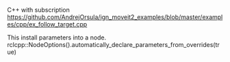 
C++ with subscription
https://github.com/AndrejOrsula/ign_moveit2_examples/blob/master/examples/cpp/ex_follow_target.cpp



This install parameters into a node.
rclcpp::NodeOptions().automatically_declare_parameters_from_overrides(true)